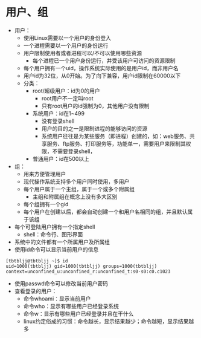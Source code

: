 # 用户、组
* 用户：
  * 使用Linux需要以一个用户的身份登入
  * 一个进程需要以一个用户的身份运行
  * 用户限制使用者或者进程可以/不可以使用哪些资源
    * 每个进程已一个用户身份运行，并受该用户可访问的资源限制
  * 每个用户拥有一个uid，操作系统实际使用的是用户id，而非用户名
  * 用户id为32位，从0开始。为了向下兼容，用户id限制在60000以下
  * 分类：
    * root/超级用户：id为0的用户
      * root用户不一定叫root
      * 只有root用户的id强制为0，其他用户没有限制
    * 系统用户：id在1~499
      * 没有登录shell
      * 用户的目的之一是限制进程的能够访问的资源
      * 系统用户往往是为某些服务（即进程）创建的，如：web服务、共享服务、ftp服务、打印服务等，功能单一，需要用户来限制其权限，不需要登录shell，
    * 普通用户：id在500以上
* 组：
  * 用来方便管理用户
  * 现代操作系统支持多个用户同时使用，多用户
  * 每个用户属于一个主组，属于一个或多个附属组
    * 主组和附属组在概念上没有多大区别
  * 每个组拥有一个gid
  * 每个用户在创建以后，都会自动创建一个和用户名相同的组，并且默认属于该组
* 每个可登陆用户拥有一个指定shell
  * shell：命令行、图形界面
* 系统中的文件都有一个所属用户及所属组
* 使用id命令可以显示当前用户的信息
```
[tbtbljj@tbtbljj ~]$ id
uid=1000(tbtbljj) gid=1000(tbtbljj) groups=1000(tbtbljj) context=unconfined_u:unconfined_r:unconfined_t:s0-s0:c0.c1023
```
* 使用passwd命令可以修改当前用户密码
* 查看登录的用户：
  * 命令whoami：显示当前用户
  * 命令who：显示有哪些用户已经登录系统
  * 命令w：显示有哪些用户已经登录并且在干什么
  * linux约定俗成的习惯：命令越长，显示结果越少；命令越短，显示结果越多
